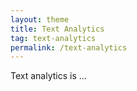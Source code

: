 ```yaml
---
layout: theme
title: Text Analytics
tag: text-analytics
permalink: /text-analytics
---
```


Text analytics is ...
